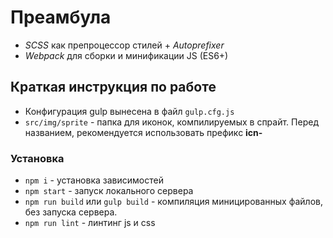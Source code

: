 
# Преамбула
- *SCSS* как препроцессор стилей + *Autoprefixer*
- *Webpack* для сборки и минификации JS (ES6+)

## Краткая инструкция по работе
- Конфигурация gulp вынесена в файл `gulp.cfg.js`
- `src/img/sprite` - папка для иконок, компилируемых в спрайт. Перед названием, рекомендуется использовать префикс **icn-**

### Установка
- `npm i` - установка зависимостей
- `npm start` - запуск локального сервера
- `npm run build` или `gulp build` - компиляция миницированных файлов, без запуска сервера.
- `npm run lint` - линтинг js и css
